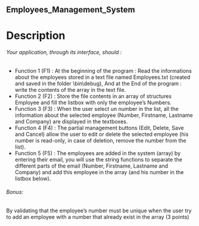 ## Employees_Management_System

# Description

###### Your application, through its interface, should :
* Function 1 (F1) : At the beginning of the program : Read the informations 
about the employees stored in a text file named Employees.txt (created 
and saved in the folder \bin\debug\), And at the End of the program : write 
the contents of the array in the text file.
* Function 2 (F2) : Store the file contents in an array of structures 
Employee and fill the listbox with only the employee’s Numbers.
* Function 3 (F3) : When the user select un number in the list, all the 
information about the selected employee (Number, Firstname, Lastname 
and Company) are displayed in the textboxes.
* Function 4 (F4) : The partial management buttons (Edit, Delete, Save and 
Cancel) allow the user to edit or delete the selected employee (his number 
is read-only, in case of deletion, remove the number from the list).
* Function 5 (F5) : The employees are added in the system (array) by 
entering their email, you will use the string functions to separate the 
different parts of the email (Number, Firstname, Lastname and Company) 
and add this employee in the array (and his number in the listbox below).

###### Bonus: 
By validating that the employee’s number must be unique when the user try to add an 
employee with a number that already exist in the array (3 points)
